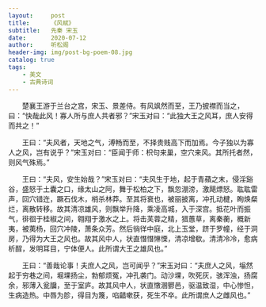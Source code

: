 ```yaml
---
layout:     post
title:      《风赋》
subtitle:   先秦 宋玉
date:       2020-07-12
author:     听松阁
header-img: img/post-bg-poem-08.jpg
catalog: true
tags:
    - 美文
    - 古典诗词
---
```


　　楚襄王游于兰台之宫，宋玉、景差侍。有风飒然而至，王乃披襟而当之，曰：“快哉此风！寡人所与庶人共者邪？”宋玉对曰：“此独大王之风耳，庶人安得而共之！”

　　王曰：“夫风者，天地之气，溥畅而至，不择贵贱高下而加焉。今子独以为寡人之风，岂有说乎？”宋玉对曰：“臣闻于师：枳句来巢，空穴来风。其所托者然，则风气殊焉。”

　　王曰：“夫风，安生始哉？”宋玉对曰：“夫风生于地，起于青蘋之末，侵淫谿谷，盛怒于土囊之口，缘太山之阿，舞于松柏之下，飘忽淜滂，激飓熛怒。耾耾雷声，回穴错迕，蹶石伐木，梢杀林莽。至其将衰也，被丽披离，冲孔动楗，眴焕粲烂，离散转移。故其清凉雄风，则飘举升降，乘凌高城，入于深宫。抵花叶而振气，徘徊于桂椒之间，翱翔于激水之上。将击芙蓉之精，猎蕙草，离秦蘅，概新夷，被荑杨，回穴冲陵，萧条众芳。然后徜徉中庭，北上玉堂，跻于罗幢，经于洞房，乃得为大王之风也。故其风中人，状直憯憯惏慄，清凉增欷。清清冷冷，愈病析酲，发明耳目，宁体便人。此所谓大王之雄风也。”

　　王曰：“善哉论事！夫庶人之风，岂可闻乎？”宋玉对曰：“夫庶人之风，塕然起于穷巷之间，堀堁扬尘，勃郁烦冤，冲孔袭门。动沙堁，吹死灰，骇浑浊，扬腐余，邪薄入瓮牖，至于室庐。故其风中人，状直憞溷鬰邑，驱温致湿，中心惨怛，生病造热。中唇为胗，得目为篾，啗齰嗽获，死生不卒。此所谓庶人之雌风也。”
